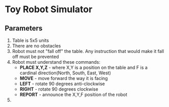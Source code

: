 # Toy Robot Simulator

## Parameters 
1. Table is 5x5 units
2. There are no obstacles
3. Robot must not "fall off" the table. Any instruction that would make it fall off must be prevented
4. Robot must understand these commands: 
    - **PLACE X,Y,Z** - where X,Y is a position on the table and F is a cardinal direction(North, South, East, West)
    - **MOVE** - move forward the way it is facing 
    - **LEFT** - rotate 90 degrees anti-clockwise
    - **RIGHT** - rotate 90 degrees clockwise
    - **REPORT** - announce the X,Y,F position of the robot
5. 